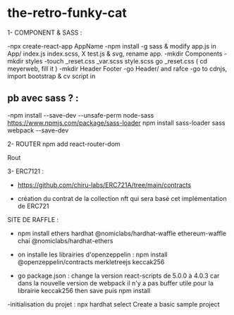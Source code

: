 # the-retro-funky-cat


  1- COMPONENT & SASS :

-npx create-react-app AppName
-npm install -g sass & modify app.js in App/ index.js index.scss,  X test.js & svg, rename app.
-mkdir Components 
-mkdir styles
-touch _reset.css _var.scss style.scss
go _reset.css ( cd meyerweb, fill it )
-mkdir Header Footer
-go Header/ and rafce
-go to cdnjs, import bootstrap & cv  script in <body> </body>
## pb avec sass ? :
-npm install --save-dev --unsafe-perm node-sass
https://www.npmjs.com/package/sass-loader
npm install sass-loader sass webpack --save-dev

2- ROUTER
npm add react-router-dom

Rout

3- ERC7121 :
- https://github.com/chiru-labs/ERC721A/tree/main/contracts

- création du contrat de la collection nft qui sera basé cet implémentation de ERC721

SITE DE RAFFLE :

- npm install ethers hardhat @nomiclabs/hardhat-waffle ethereum-waffle chai @nomiclabs/hardhat-ethers

- on installe les librairies d'openzeppelin :
 npm install @openzeppelin/contracts merkletreejs keccak256

- go package.json  :
change la version react-scripts de 5.0.0 à 4.0.3 car dans la nouvelle version de webpack il n'y a pas buffer utile pour la librairie keccak256
then save puis npm install

-initialisation du projet :
npx hardhat
select Create a basic sample project